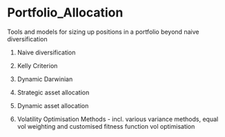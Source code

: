 # Portfolio_Allocation
Tools and models for sizing up positions in a portfolio beyond naive diversification

1. Naive diversification
2. Kelly Criterion
3. Dynamic Darwinian
4. Strategic asset allocation

6. Dynamic asset allocation
7. Volatility Optimisation Methods - incl. various variance methods, equal vol weighting and customised fitness function vol optimisation
